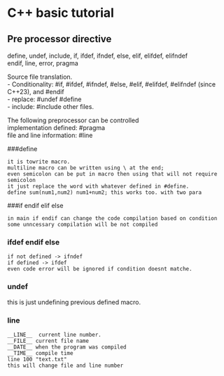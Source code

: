 # C++ basic tutorial

## Pre processor directive  

define, undef, include, if, ifdef, ifndef, else, elif, elifdef, elifndef  
endif, line, error, pragma  

Source file translation.  
	- Conditionality:  #if, #ifdef, #ifndef, #else, #elif, #elifdef, #elifndef (since C++23), and #endif  
	- replace: #undef #define  
	- include: #include other files. 

The following preprocessor can be controlled  
	implementation defined: #pragma  
	file and line information: #line  
	
###define  

	it is towrite macro.  
	multiline macro can be written using \ at the end;  
	even semicolon can be put in macro then using that will not require semicolon  
	it just replace the word with whatever defined in #define.  
	define sum(num1,num2) num1+num2; this works too. with two para  
	
###if endif elif else  

	in main if endif can change the code compilation based on condition  
	some unncessary compilation will be not compiled  
	
### ifdef endif else  

	if not defined -> ifndef  
	if defined -> ifdef  
	even code error will be ignored if condition doesnt matche.  
	
### undef  

this is just undefining previous defined macro.  

### line  

	__LINE__  current line number.  
	__FILE__ current file name  
	__DATE__ when the program was compiled  
	__TIME__ compile time  
	line 100 "text.txt"  
	this will change file and line number  